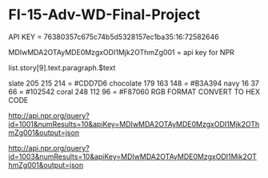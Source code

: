 # FI-15-Adv-WD-Final-Project
API KEY  = 76380357c675c74b5d5328157ec1ba35:16:72582646


MDIwMDA2OTAyMDE0MzgxODI1Mjk2OThmZg001 = api key for NPR

list.story[9].text.paragraph.$text

slate 205 215 214 = #CDD7D6
chocolate 179 163 148 = #B3A394
navy 16 37 66   = #102542
coral 248 112 96 = #F87060
RGB FORMAT CONVERT TO HEX CODE

http://api.npr.org/query?id=1001&numResults=10&apiKey=MDIwMDA2OTAyMDE0MzgxODI1Mjk2OThmZg001&output=json

http://api.npr.org/query?id=1003&numResults=10&apiKey=MDIwMDA2OTAyMDE0MzgxODI1Mjk2OThmZg001&output=json

